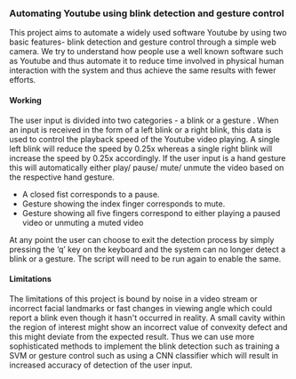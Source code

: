 ### Automating Youtube using blink detection and gesture control
This project aims to automate a widely used software Youtube by using two basic features- blink detection and gesture control through a simple web camera. We try to understand how people use a well known software such as Youtube and thus automate it to reduce time involved in physical human interaction with the system and thus achieve the same results with fewer efforts.
#### Working
The user input is divided into two categories - a blink or a gesture . When an input is received in the form of a left blink or a right blink, this data is used to control the playback speed of the Youtube video playing. A single left blink will reduce the speed by 0.25x whereas a single right blink will increase the speed by 0.25x accordingly. If the user input is a hand gesture this will automatically either play/ pause/ mute/ unmute the video based on the respective hand gesture.
* A closed fist corresponds to a pause.
* Gesture showing the index finger corresponds to mute.
* Gesture showing all five fingers correspond to either playing a paused video or unmuting a muted video
 
At any point the user can choose to exit the detection process by simply pressing the ‘q’ key on the keyboard and the system can no longer detect a blink or a gesture. The script will need to be run again to enable the same.

#### Limitations
The limitations of this project is bound by noise in a video stream or incorrect facial landmarks or fast changes in viewing angle which could report a blink even though it hasn't occurred in reality. A small cavity within the region of interest might show an incorrect value of convexity defect and this might deviate from the expected result.  Thus we can use more sophisticated methods to implement the blink detection such as training a SVM or gesture control such as using a CNN classifier which will result in increased accuracy of detection of the user input.

